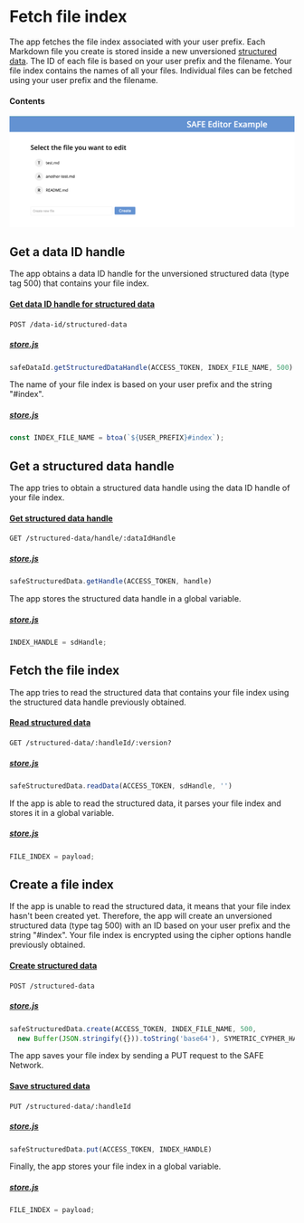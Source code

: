 # Fetch file index

The app fetches the file index associated with your user prefix. Each Markdown file you create is stored inside a new unversioned [structured data](https://api.safedev.org/low-level-api/structured-data/). The ID of each file is based on your user prefix and the filename. Your file index contains the names of all your files. Individual files can be fetched using your user prefix and the filename.

#### Contents

<!-- toc -->

![Fetch file index](img/fetch-file-index.png)

## Get a data ID handle

The app obtains a data ID handle for the unversioned structured data (type tag 500) that contains your file index.

#### [Get data ID handle for structured data](https://api.safedev.org/low-level-api/data-id/get-data-id-handle.html#for-structured-data)

```
POST /data-id/structured-data
```

##### [store.js](https://github.com/shankar2105/safe_examples_private/blob/ben_versioning_editor/versioning_editor/src/store.js#L145)

```js
safeDataId.getStructuredDataHandle(ACCESS_TOKEN, INDEX_FILE_NAME, 500)
```

The name of your file index is based on your user prefix and the string "#index".

##### [store.js](https://github.com/shankar2105/safe_examples_private/blob/ben_versioning_editor/versioning_editor/src/store.js#L143)

```js
const INDEX_FILE_NAME = btoa(`${USER_PREFIX}#index`);
```

## Get a structured data handle

The app tries to obtain a structured data handle using the data ID handle of your file index.

#### [Get structured data handle](https://api.safedev.org/low-level-api/structured-data/get-structured-data-handle.html)

```
GET /structured-data/handle/:dataIdHandle
```

##### [store.js](https://github.com/shankar2105/safe_examples_private/blob/ben_versioning_editor/versioning_editor/src/store.js#L147)

```js
safeStructuredData.getHandle(ACCESS_TOKEN, handle)
```

The app stores the structured data handle in a global variable.

##### [store.js](https://github.com/shankar2105/safe_examples_private/blob/ben_versioning_editor/versioning_editor/src/store.js#L153)

```js
INDEX_HANDLE = sdHandle;
```

## Fetch the file index

The app tries to read the structured data that contains your file index using the structured data handle previously obtained.

#### [Read structured data](https://api.safedev.org/low-level-api/structured-data/read-structured-data.html)

```
GET /structured-data/:handleId/:version?
```

##### [store.js](https://github.com/shankar2105/safe_examples_private/blob/ben_versioning_editor/versioning_editor/src/store.js#L155-L155)

```js
safeStructuredData.readData(ACCESS_TOKEN, sdHandle, '')
```

If the app is able to read the structured data, it parses your file index and stores it in a global variable.

##### [store.js](https://github.com/shankar2105/safe_examples_private/blob/ben_versioning_editor/versioning_editor/src/store.js#L176)

```js
FILE_INDEX = payload;
```

## Create a file index

If the app is unable to read the structured data, it means that your file index hasn't been created yet. Therefore, the app will create an unversioned structured data (type tag 500) with an ID based on your user prefix and the string "#index". Your file index is encrypted using the cipher options handle previously obtained.

#### [Create structured data](https://api.safedev.org/low-level-api/structured-data/create-structured-data.html)

```
POST /structured-data
```

##### [store.js](https://github.com/shankar2105/safe_examples_private/blob/ben_versioning_editor/versioning_editor/src/store.js#L161-L162)

```js
safeStructuredData.create(ACCESS_TOKEN, INDEX_FILE_NAME, 500,
  new Buffer(JSON.stringify({})).toString('base64'), SYMETRIC_CYPHER_HANDLE)
```

The app saves your file index by sending a PUT request to the SAFE Network.

#### [Save structured data](https://api.safedev.org/low-level-api/structured-data/save-structured-data.html#put-endpoint)

```
PUT /structured-data/:handleId
```

##### [store.js](https://github.com/shankar2105/safe_examples_private/blob/ben_versioning_editor/versioning_editor/src/store.js#L165)

```js
safeStructuredData.put(ACCESS_TOKEN, INDEX_HANDLE)
```

Finally, the app stores your file index in a global variable.

##### [store.js](https://github.com/shankar2105/safe_examples_private/blob/ben_versioning_editor/versioning_editor/src/store.js#L176)

```js
FILE_INDEX = payload;
```
